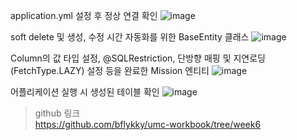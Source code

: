 application.yml 설정 후 정상 연결 확인
![image](https://github.com/SSUMC-6th/Spring_Boot_A/assets/67828333/db88587f-cf56-4460-8faa-7ae4f86fafc1)

soft delete 및 생성, 수정 시간 자동화를 위한 BaseEntity 클래스
![image](https://github.com/SSUMC-6th/Spring_Boot_A/assets/67828333/77af7429-b159-4a9c-880a-7656450009c5)

Column의 값 타입 설정, @SQLRestriction, 단방향 매핑 및 지연로딩(FetchType.LAZY) 설정 등을 완료한 Mission 엔티티
![image](https://github.com/SSUMC-6th/Spring_Boot_A/assets/67828333/e3f50f31-9793-4db1-9117-dac12d894460)

어플리케이션 실행 시 생성된 테이블 확인
![image](https://github.com/SSUMC-6th/Spring_Boot_A/assets/67828333/eab86d30-59a0-4b15-8c6d-4cdb66930008)

> github 링크
> <br />https://github.com/bflykky/umc-workbook/tree/week6